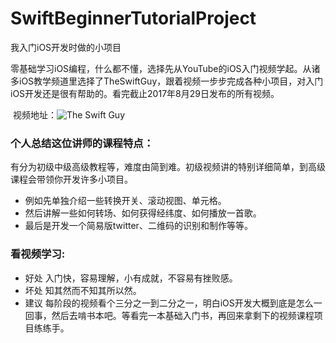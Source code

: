 # SwiftBeginnerTutorialProject
我入门iOS开发时做的小项目

  零基础学习iOS编程，什么都不懂，选择先从YouTube的iOS入门视频学起。从诸多iOS教学频道里选择了TheSwiftGuy，跟着视频一步步完成各种小项目，对入门iOS开发还是很有帮助的。看完截止2017年8月29日发布的所有视频。
  
  视频地址：![The Swift Guy](https://www.youtube.com/channel/UC-d1NWv5IWtIkfH47ux4dWA/playlists)
  
  ### 个人总结这位讲师的课程特点：
  有分为初级中级高级教程等，难度由简到难。初级视频讲的特别详细简单，到高级课程会带领你开发许多小项目。
  
  - 例如先单独介绍一些转换开关、滚动视图、单元格。
  - 然后讲解一些如何转场、如何获得经纬度、如何播放一首歌。
  - 最后是开发一个简易版twitter、二维码的识别和制作等等。
  
  ### 看视频学习:
  - 好处 入门快，容易理解，小有成就，不容易有挫败感。 
  - 坏处 知其然而不知其所以然。
  - 建议 每阶段的视频看个三分之一到二分之一，明白iOS开发大概到底是怎么一回事，然后去啃书本吧。等看完一本基础入门书，再回来拿剩下的视频课程项目练练手。
  
